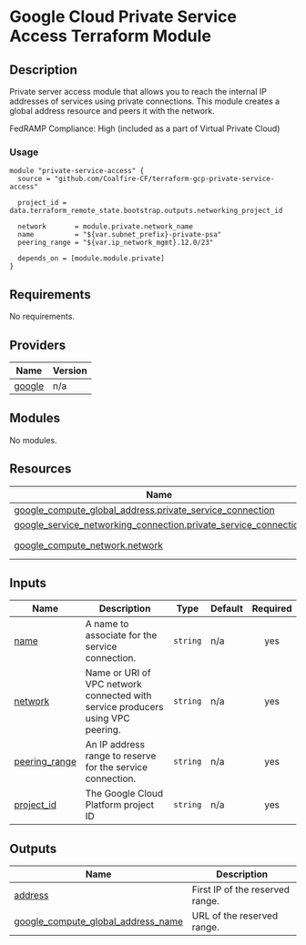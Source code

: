 # Google Cloud Private Service Access Terraform Module

## Description
Private server access module that allows you to reach the internal IP addresses of services using private connections. This module creates a global address resource and peers it with the network.

FedRAMP Compliance: High (included as a part of Virtual Private Cloud)

### Usage

```
module "private-service-access" {
  source = "github.com/Coalfire-CF/terraform-gcp-private-service-access"

  project_id = data.terraform_remote_state.bootstrap.outputs.networking_project_id

  network       = module.private.network_name
  name          = "${var.subnet_prefix}-private-psa"
  peering_range = "${var.ip_network_mgmt}.12.0/23"

  depends_on = [module.module.private]
}
```

<!-- BEGIN_TF_DOCS -->
## Requirements

No requirements.

## Providers

| Name | Version |
|------|---------|
| <a name="provider_google"></a> [google](#provider\_google) | n/a |

## Modules

No modules.

## Resources

| Name | Type |
|------|------|
| [google_compute_global_address.private_service_connection](https://registry.terraform.io/providers/hashicorp/google/latest/docs/resources/compute_global_address) | resource |
| [google_service_networking_connection.private_service_connection](https://registry.terraform.io/providers/hashicorp/google/latest/docs/resources/service_networking_connection) | resource |
| [google_compute_network.network](https://registry.terraform.io/providers/hashicorp/google/latest/docs/data-sources/compute_network) | data source |

## Inputs

| Name | Description | Type | Default | Required |
|------|-------------|------|---------|:--------:|
| <a name="input_name"></a> [name](#input\_name) | A name to associate for the service connection. | `string` | n/a | yes |
| <a name="input_network"></a> [network](#input\_network) | Name or URI of VPC network connected with service producers using VPC peering. | `string` | n/a | yes |
| <a name="input_peering_range"></a> [peering\_range](#input\_peering\_range) | An IP address range to reserve for the service connection. | `string` | n/a | yes |
| <a name="input_project_id"></a> [project\_id](#input\_project\_id) | The Google Cloud Platform project ID | `string` | n/a | yes |

## Outputs

| Name | Description |
|------|-------------|
| <a name="output_address"></a> [address](#output\_address) | First IP of the reserved range. |
| <a name="output_google_compute_global_address_name"></a> [google\_compute\_global\_address\_name](#output\_google\_compute\_global\_address\_name) | URL of the reserved range. |
<!-- END_TF_DOCS -->